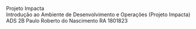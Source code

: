 Projeto Impacta <br/>
Introdução ao Ambiente de Desenvolvimento e Operações (Projeto Impacta) 
ADS 2B 
Paulo Roberto do Nascimento
RA 1801823
